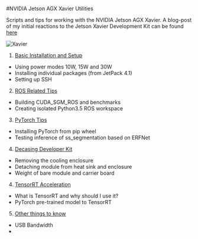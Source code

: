 #NVIDIA Jetson AGX Xavier Utilities

Scripts and tips for working with the NVIDIA Jetson AGX Xavier. A blog-post of my initial reactions to the Jetson Xavier Development Kit can be found [here](https://shreyasskandan.github.io/posts/jetsonxavier-initialthoughts/)

![Xavier](https://shreyasskandan.github.io/images/IMG_3352.jpg)

1. [Basic Installation and Setup](basic_setup.md)
  * Using power modes 10W, 15W and 30W
  * Installing individual packages (from JetPack 4.1)
  * Setting up SSH
2. [ROS Related Tips](ros_related.md)
  * Building CUDA_SGM_ROS and benchmarks
  * Creating isolated Python3.5 ROS workspace
3. [PyTorch Tips](pytorch_setup.md)
  * Installing PyTorch from pip wheel
  * Testing inference of ss_segmentation based on ERFNet
4. [Decasing Developer Kit](decasing_xavier.md)
  * Removing the cooling enclosure
  * Detaching module from heat sink and enclosure
  * Weight of bare module and carrier board
4. [TensorRT Acceleration](tensorrt_acceleration.md)
  * What is TensorRT and why should I use it?
  * PyTorch pre-trained model to TensorRT
5. [Other things to know](other.md)
  * USB Bandwidth
  * 
